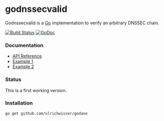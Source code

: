 # godnssecvalid
Godnssecvalid is a [Go](http://golang.org/) implementation to verify an arbitrary DNSSEC chain.

[![Build Status](https://travis-ci.org/ulrichwisser/godnssecvalid.svg?branch=master)](https://travis-ci.org/ulrichwisser/godnssecvalid)
[![GoDoc](https://godoc.org/github.com/ulrichwisser/godnssecvalid?status.svg)](https://godoc.org/github.com/ulrichwisser/godnssecvalid)

### Documentation

* [API Reference](http://godoc.org/github.com/ulrichwisser/godnssecvalid)
* [Example 1](https://github.com/ulrichwisser/godnssecvalid/examples/godane)
* [Example 2](https://github.com/ulrichwisser/godnssecvalid/examples/godig)

### Status
This is a first working version.

### Installation

    go get github.com/ulrichwisser/godane
